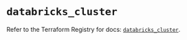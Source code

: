 # `databricks_cluster`

Refer to the Terraform Registry for docs: [`databricks_cluster`](https://registry.terraform.io/providers/databricks/databricks/1.52.0/docs/resources/cluster).
